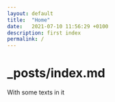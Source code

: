 ```yaml
---
layout: default
title:  "Home"
date:   2021-07-10 11:56:29 +0100
description: first index
permalink: /
---
```


# _posts/index.md

With some texts in it